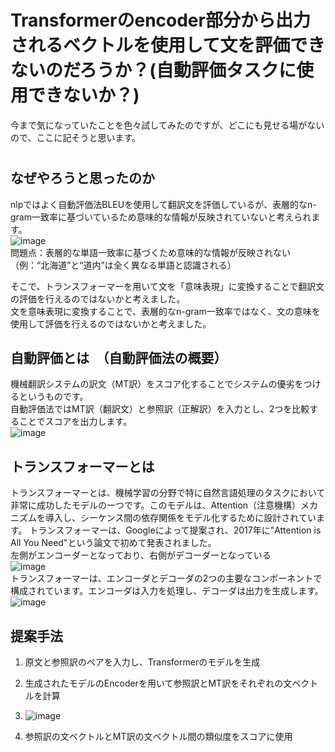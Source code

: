 
# Transformerのencoder部分から出力されるベクトルを使用して文を評価できないのだろうか？(自動評価タスクに使用できないか？)


  今まで気になっていたことを色々試してみたのですが、どこにも見せる場がないので、ここに記そうと思います。
#

## なぜやろうと思ったのか
nlpではよく自動評価法BLEUを使用して翻訳文を評価しているが、表層的なn-gram一致率に基づいているため意味的な情報が反映されていないと考えられます。  
![image](https://github.com/NeoSolleil/metrics/assets/126864523/6b5ca1e0-cd2c-485c-85e8-127fafcd8bf1)  
問題点：表層的な単語一致率に基づくため意味的な情報が反映されない（例：“北海道”と“道内”は全く異なる単語と認識される）  

そこで、トランスフォーマーを用いて文を「意味表現」に変換することで翻訳文の評価を行えるのではないかと考えました。  
文を意味表現に変換することで、表層的なn-gram一致率ではなく、文の意味を使用して評価を行えるのではないかと考えました。




## 自動評価とは　（自動評価法の概要）
機械翻訳システムの訳文（MT訳）をスコア化することでシステムの優劣をつけるというものです。  
自動評価法ではMT訳（翻訳文）と参照訳（正解訳）を入力とし、2つを比較することでスコアを出力します。  
![image](https://github.com/NeoSolleil/metrics/assets/126864523/c9b16a65-8760-4a9c-bb91-03bcd2c32670)
## トランスフォーマーとは  
  トランスフォーマーとは、機械学習の分野で特に自然言語処理のタスクにおいて非常に成功したモデルの一つです。このモデルは、Attention（注意機構）メカニズムを導入し、シーケンス間の依存関係をモデル化するために設計されています。  トランスフォーマーは、Googleによって提案され、2017年に"Attention is All You Need"という論文で初めて発表されました。  
左側がエンコーダーとなっており、右側がデコーダーとなっている  
![image](https://github.com/NeoSolleil/metrics/assets/126864523/9666b0eb-54ab-4796-aa9e-0bde72f95e19)  
トランスフォーマーは、エンコーダとデコーダの2つの主要なコンポーネントで構成されています。エンコーダは入力を処理し、デコーダは出力を生成します。  
![image](https://github.com/NeoSolleil/metrics/assets/126864523/b48c0c97-b3d0-4899-b087-76a1546bb243)


## 提案手法
1. 原文と参照訳のペアを入力し、Transformerのモデルを生成  
2. 生成されたモデルのEncoderを用いて参照訳とMT訳をそれぞれの文ベクトルを計算
3. ![image](https://github.com/NeoSolleil/metrics/assets/126864523/9cb8acd6-d00b-46c6-a0b4-82df8f02f805)

4. 参照訳の文ベクトルとMT訳の文ベクトル間の類似度をスコアに使用  
